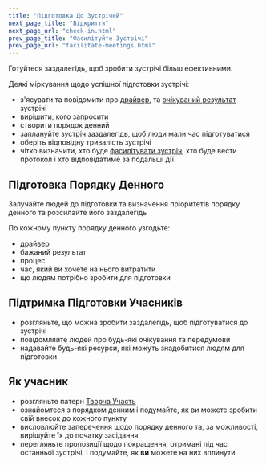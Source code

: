 ```yaml
---
title: "Підготовка До Зустрічей"
next_page_title: "Відкриття"
next_page_url: "check-in.html"
prev_page_title: "Фасилітуйте Зустрічі"
prev_page_url: "facilitate-meetings.html"
---
```



<div class="card summary"><div class="card-body">Готуйтеся заздалегідь, щоб зробити зустрічі більш ефективними.
</div></div>

Деякі міркування щодо успішної підготовки зустрічі:

- з'ясувати та повідомити про <a href="glossary.html#entry-driver" class="glossary-tooltip" data-toggle="tooltip" title="Драйвер: мотив, який спонукає людину або групу реагувати на конкретну ситуацію.">драйвер</a>, та <a href="glossary.html#entry-intended-outcome" class="glossary-tooltip" data-toggle="tooltip" title="Очікуваний результат: Очікуваний результат угоди, дії, проекту або стратегії."> очікуваний результат</a> зустрічі
- вирішити, кого запросити
- створити порядок денний
- заплануйте зустріч заздалегідь, щоб люди мали час підготуватися
- оберіть відповідну тривалість зустрічі
- чітко визначити, хто буде [фасилітувати зустріч](facilitate-meetings.html), хто буде вести протокол і хто відповідатиме за подальші дії

## Підготовка Порядку Денного

Залучайте людей до підготовки та визначення пріоритетів порядку денного та розсилайте його заздалегідь

По кожному пункту порядку денного узгодьте:

- драйвер
- бажаний результат
- процес
- час, який ви хочете на нього витратити
- що людям потрібно зробити для підготовки

## Підтримка Підготовки Учасників

- розгляньте, що можна зробити заздалегідь, щоб підготуватися до зустрічі
- повідомляйте людей про будь-які очікування та передумови
- надавайте будь-які ресурси, які можуть знадобитися людям для підготовки

## Як учасник

- розгляньте патерн [Творча Участь](artful-participation.html)
- ознайомтеся з порядком денним і подумайте, як ви можете зробити свій внесок до кожного пункту
- висловлюйте заперечення щодо порядку денного та, за можливості, вирішуйте їх до початку засідання
- перегляньте пропозиції щодо покращення, отримані під час останньої зустрічі, і подумайте, як **ви** можете на них вплинути